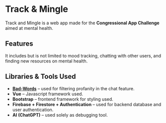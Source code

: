 # Track & Mingle

Track and Mingle is a web app made for the **Congressional App Challenge** aimed at mental health.

## Features

It includes but is not limited to mood tracking, chatting with other users, and finding new resources on mental health.

## Libraries & Tools Used

- **[Bad-Words](https://www.npmjs.com/package/bad-words)** – used for filtering profanity in the chat feature.
- **Vue** – Javascript framework used.
- **Bootstrap** – frontend framework for styling used.
- **Firebase + Firestore + Authentication** – used for backend database and user authentication.
- **AI (ChatGPT)** – used solely as debugging tool.